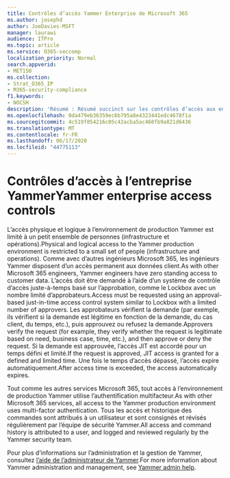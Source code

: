 ```yaml
---
title: Contrôles d’accès Yammer Enterprise de Microsoft 365
ms.author: josephd
author: JoeDavies-MSFT
manager: laurawi
audience: ITPro
ms.topic: article
ms.service: O365-seccomp
localization_priority: Normal
search.appverid:
- MET150
ms.collection:
- Strat_O365_IP
- M365-security-compliance
f1.keywords:
- NOCSH
description: 'Résumé : Résumé succinct sur les contrôles d’accès aux entreprises Yammer dans l’environnement de production.'
ms.openlocfilehash: 0da479eb36359ec6b795a8e4323441edc4678f1a
ms.sourcegitcommit: 4c519f054216c05c42acba5ac460fb9a821d6436
ms.translationtype: MT
ms.contentlocale: fr-FR
ms.lasthandoff: 06/17/2020
ms.locfileid: "44775113"
---
```

# <a name="yammer-enterprise-access-controls"></a><span data-ttu-id="b7dce-103">Contrôles d’accès à l’entreprise Yammer</span><span class="sxs-lookup"><span data-stu-id="b7dce-103">Yammer enterprise access controls</span></span> 

<span data-ttu-id="b7dce-104">L’accès physique et logique à l’environnement de production Yammer est limité à un petit ensemble de personnes (infrastructure et opérations).</span><span class="sxs-lookup"><span data-stu-id="b7dce-104">Physical and logical access to the Yammer production environment is restricted to a small set of people (infrastructure and operations).</span></span> <span data-ttu-id="b7dce-105">Comme avec d’autres ingénieurs Microsoft 365, les ingénieurs Yammer disposent d’un accès permanent aux données client.</span><span class="sxs-lookup"><span data-stu-id="b7dce-105">As with other Microsoft 365 engineers, Yammer engineers have zero standing access to customer data.</span></span> <span data-ttu-id="b7dce-106">L’accès doit être demandé à l’aide d’un système de contrôle d’accès juste-à-temps basé sur l’approbation, comme le Lockbox avec un nombre limité d’approbateurs.</span><span class="sxs-lookup"><span data-stu-id="b7dce-106">Access must be requested using an approval-based just-in-time access control system similar to Lockbox with a limited number of approvers.</span></span> <span data-ttu-id="b7dce-107">Les approbateurs vérifient la demande (par exemple, ils vérifient si la demande est légitime en fonction de la demande, du cas client, du temps, etc.), puis approuvez ou refusez la demande.</span><span class="sxs-lookup"><span data-stu-id="b7dce-107">Approvers verify the request (for example, they verify whether the request is legitimate based on need, business case, time, etc.), and then approve or deny the request.</span></span> <span data-ttu-id="b7dce-108">Si la demande est approuvée, l’accès JIT est accordé pour un temps défini et limité.</span><span class="sxs-lookup"><span data-stu-id="b7dce-108">If the request is approved, JIT access is granted for a defined and limited time.</span></span> <span data-ttu-id="b7dce-109">Une fois le temps d’accès dépassé, l’accès expire automatiquement.</span><span class="sxs-lookup"><span data-stu-id="b7dce-109">After access time is exceeded, the access automatically expires.</span></span>

<span data-ttu-id="b7dce-110">Tout comme les autres services Microsoft 365, tout accès à l’environnement de production Yammer utilise l’authentification multifacteur.</span><span class="sxs-lookup"><span data-stu-id="b7dce-110">As with other Microsoft 365 services, all access to the Yammer production environment uses multi-factor authentication.</span></span> <span data-ttu-id="b7dce-111">Tous les accès et historique des commandes sont attribués à un utilisateur et sont consignés et révisés régulièrement par l’équipe de sécurité Yammer.</span><span class="sxs-lookup"><span data-stu-id="b7dce-111">All access and command history is attributed to a user, and logged and reviewed regularly by the Yammer security team.</span></span>

<span data-ttu-id="b7dce-112">Pour plus d’informations sur l’administration et la gestion de Yammer, consultez [l’aide de l’administrateur de Yammer](https://docs.microsoft.com/yammer/yammer-landing-page).</span><span class="sxs-lookup"><span data-stu-id="b7dce-112">For more information about Yammer administration and management, see [Yammer admin help](https://docs.microsoft.com/yammer/yammer-landing-page).</span></span>